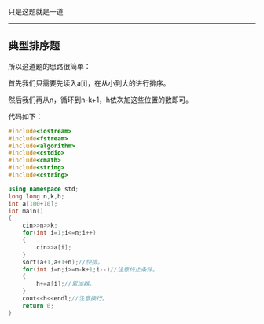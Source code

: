 只是这题就是一道

------------
## 典型排序题

所以这道题的思路很简单：

首先我们只需要先读入a[i]，在从小到大的进行排序。

然后我们再从n，循环到n-k+1，h依次加这些位置的数即可。

代码如下：
```cpp
#include<iostream>
#include<fstream>
#include<algorithm>
#include<cstdio>
#include<cmath>
#include<string>
#include<cstring>

using namespace std;
long long n,k,h;
int a[100+10];
int main()
{
    cin>>n>>k;
    for(int i=1;i<=n;i++)
    {
        cin>>a[i];
    }
    sort(a+1,a+1+n);//快排。
    for(int i=n;i>=n-k+1;i--)//注意终止条件。
    {
        h+=a[i];//累加器。
    }
    cout<<h<<endl;//注意换行。
    return 0;
}
```

